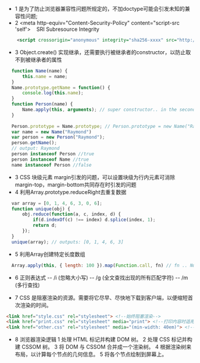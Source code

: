 - 1 <!doctype html>是为了防止浏览器兼容性问题所规定的，不加doctype可能会引发未知的兼容性问题;
- 2 <meta http-equiv="Content-Security-Policy" content="script-src 'self'>
    SRI Subresource Integrity 
```xml
    <script crossorigin="anonymous" integrity="sha256-xxxx" src="http://cdn.example.com/js/jquery.js"></script>
```
- 3 Object.create() 实现继承，还需要执行被继承者的constructor，以防止取不到被继承者的属性
```javascript
  function Name(name) {
      this.name = name;
  }
  Name.prototype.getName = function() {
      console.log(this.name);
  }
  function Person(name) {
      Name.apply(this, arguments); // super constructor.. in the second way, should remove current line
  }
  
  Person.prototype = Name.prototype; // Person.prototype = new Name("Raymond");
  var name = new Name("Raymond")
  var person = new Person("Raymond");
  person.getName();
  // output: Raymond
  person instanceof Person //true
  person instanceof Name //true
  name instanceof Person //false
```
- 3 CSS 块级元素 margin引发的问题，可以设置块级为行内元素可消除margin-top，margin-bottom共同存在时引发的问题
- 4 利用Array.prototype.reduceRight去重复数据
```javascript
  var array = [0, 1, 4, 6, 3, 0, 6];
  function unique(obj) {
      obj.reduce(function(a, c, index, d) {
          if(d.indexOf(c) !== index) d.splice(index, 1);
          return d;
      });
  }
  unique(array); // outputs: [0, 1, 4, 6, 3]
```
- 5 利用Array创建特定长度数组
```javascript
  Array.apply(this, { length: 100 }).map(Function.call, fn) // fn .. Number .. function(i) { return i; }
```
- 6 正则表达式
-- /i (忽略大小写)
-- /g (全文查找出现的所有匹配字符)
-- /m (多行查找)

- 7 CSS 是阻塞渲染的资源。需要将它尽早、尽快地下载到客户端，以便缩短首次渲染的时间。
```HTML
<link href="style.css" rel="stylesheet"> <!--始终阻塞渲染-->
<link href="print.css" rel="stylesheet" media="print"> <!--打印内容时适用,或想重新安排布局、更改字体适用-->
<link href="other.css" rel="stylesheet" media="(min-width: 40em)"> <!--媒体查询符合条件时阻塞渲染-->
```
- 8 浏览器渲染逻辑
1 处理 HTML 标记并构建 DOM 树。
2 处理 CSS 标记并构建 CSSOM 树。
3 将 DOM 与 CSSOM 合并成一个渲染树。
4 根据渲染树来布局，以计算每个节点的几何信息。
5 将各个节点绘制到屏幕上。
